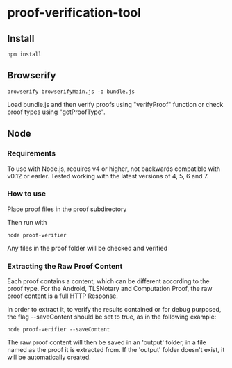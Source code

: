 # proof-verification-tool

## Install

    npm install

## Browserify

    browserify browserifyMain.js -o bundle.js

Load bundle.js and then verify proofs using "verifyProof" function or check proof types using "getProofType".

## Node

### Requirements

To use with Node.js, requires v4 or higher, not backwards compatible with v0.12 or earler. Tested working with the latest versions of 4, 5, 6 and 7.

### How to use

Place proof files in the proof subdirectory 

Then run with

    node proof-verifier

Any files in the proof folder will be checked and verified

### Extracting the Raw Proof Content
Each proof contains a content, which can be different according to the proof type. For the Android, TLSNotary and Computation Proof, the raw proof content is a full HTTP Response.

In order to extract it, to verify the results contained or for debug purposed, the flag --saveContent should be set to true, as in the following example:

	node proof-verifier --saveContent

The raw proof content will then be saved in an 'output' folder, in a file named as the proof it is extracted from. If the 'output' folder doesn't exist, it will be automatically created. 
